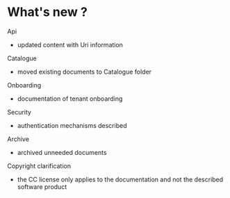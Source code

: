 # What's new ?

Api

* updated content with Uri information

Catalogue

* moved existing documents to Catalogue folder

Onboarding

* documentation of tenant onboarding

Security

* authentication mechanisms described

Archive

* archived unneeded documents

Copyright clarification

* the CC license only applies to the documentation and not the described software product
